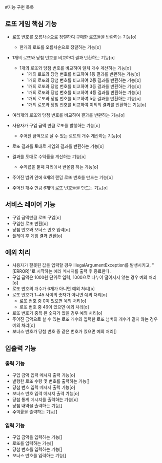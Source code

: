 #기능 구현 목록


## 로또 게임 핵심 기능
- 로또 번호를 오름차순으로 정렬하여 구매한 로또들을 반환하는 기능[o]
  - 한개의 로또를 오름차순으로 정렬하는 기능[o]
  
- 1개의 로또와 당첨 번호를 비교하여 결과 반환하는 기능[o]
  - 1개의 로또와 당첨 번호를 비교하여 일치 개수 계산하는 기능[o]
    - 1개의 로또와 당첨 번호를 비교하여 1등 결과를 반환하는 기능[o]
    - 1개의 로또와 당첨 번호를 비교하여 2등 결과를 반환하는 기능[o]
    - 1개의 로또와 당첨 번호를 비교하여 3등 결과를 반환하는 기능[o]
    - 1개의 로또와 당첨 번호를 비교하여 4등 결과를 반환하는 기능[o]
    - 1개의 로또와 당첨 번호를 비교하여 5등 결과를 반환하는 기능[o]
    - 1개의 로또와 당첨 번호를 비교하여 이외의 결과를 반환하는 기능[o]
- 여러개의 로또와 당첨 번호를 비교하여 결과를 반환하는 기능[o]

- 사용자가 구입 금액 만큼 로또를 발행하는 기능[o]
  - 주어진 금액으로 살 수 있는 로또의 개수 계산하는 기능[o]
- 로또 결과를 토대로 게임의 결과를 반환하는 기능[o]
- 결과를 토대로 수익률을 계산하는 기능[o]
  - 수익률을 둘째 자리에서 반올림 하는 기능[o]

- 주어진 범위 안에 6개의 랜덤 로또 번호를 만드는 기능[o]
- 주어진 개수 만큼 6개의 로또 번호들을 만드는 기능[o]

## 서비스 레이어 기능
- 구입 금액만큼 로또 구입[o]
- 구입한 로또 반환[o]
- 당첨 번호와 보너스 번호 입력[o]
- 플레이 후 게임 결과 반환[o]

## 예외 처리
- 사용자가 잘못된 값을 입력할 경우 IllegalArgumentException를 발생시키고, 
  "[ERROR]"로 시작하는 에러 메시지를 출력 후 종료한다.
- 구입 급액은 1000원 단위로 입력, 1000으로 나누어 떨어지지 않는 경우 예외 처리[o]
- 로또 번호의 개수가 6개가 아니면 예외 처리[o]
- 로또 번호가 1~45 사이의 숫자가 아니면 예외 처리[o]
  - 로또 번호 중 0이 있으면 예외 처리[o]
  - 로또 번호 중 46이 있으면 예외 처리[o]
- 로또 번호가 중복 된 숫자가 있을 경우 예외 처리[o]
- 주어진 금액으로 살 수 있는 로또 개수와 입력한 로또 넘버의 개수가 같지 않는 경우 예외 처리[o]
- 보너스 번호가 당첨 번호 중 같은 번호가 있으면 예외 처리[]


## 입출력 기능 
### 출력 기능
- 구입 금액 입력 메시지 출력 기능[o]
- 발행한 로또 수량 및 번호를 출력하는 기능[]
- 당첨 번호 입력 메시지 출력 기능[o]
- 보너스 번호 입력 메시지 출력 기능[o]
- 당첨 통계 메시지를 출력하는 기능[o]
- 당첨 내역을 출력하는 기능[]
- 수익률을 출력하는 기능[]

### 입력 기능
- 구입 금액을 입력하는 기능[]
- 로또를 입력하는 기능[]
- 당첨 번호를 입력하는 기능[]
- 보너스 번호를 입력하는 기능[]